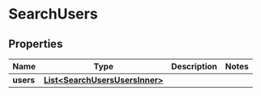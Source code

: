 

# SearchUsers


## Properties

| Name | Type | Description | Notes |
|------------ | ------------- | ------------- | -------------|
|**users** | [**List&lt;SearchUsersUsersInner&gt;**](SearchUsersUsersInner.md) |  |  |



